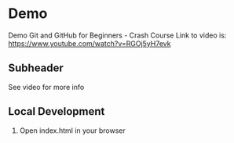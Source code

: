 # Demo

Demo  Git and GitHub for Beginners - Crash Course
Link to video is: https://www.youtube.com/watch?v=RGOj5yH7evk

## Subheader 

See video for more info

## Local Development

1. Open index.html in your browser